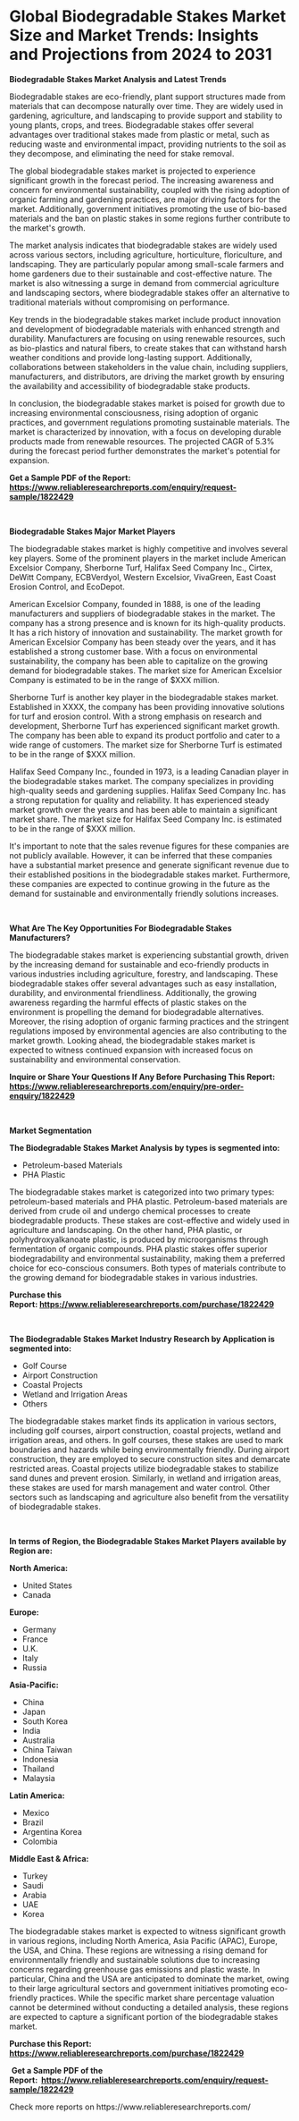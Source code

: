 <p><h1>Global Biodegradable Stakes Market Size and Market Trends: Insights and Projections from 2024 to 2031</h1></p><p><strong>Biodegradable Stakes Market Analysis and Latest Trends</strong></p>
<p><p>Biodegradable stakes are eco-friendly, plant support structures made from materials that can decompose naturally over time. They are widely used in gardening, agriculture, and landscaping to provide support and stability to young plants, crops, and trees. Biodegradable stakes offer several advantages over traditional stakes made from plastic or metal, such as reducing waste and environmental impact, providing nutrients to the soil as they decompose, and eliminating the need for stake removal.</p><p>The global biodegradable stakes market is projected to experience significant growth in the forecast period. The increasing awareness and concern for environmental sustainability, coupled with the rising adoption of organic farming and gardening practices, are major driving factors for the market. Additionally, government initiatives promoting the use of bio-based materials and the ban on plastic stakes in some regions further contribute to the market's growth.</p><p>The market analysis indicates that biodegradable stakes are widely used across various sectors, including agriculture, horticulture, floriculture, and landscaping. They are particularly popular among small-scale farmers and home gardeners due to their sustainable and cost-effective nature. The market is also witnessing a surge in demand from commercial agriculture and landscaping sectors, where biodegradable stakes offer an alternative to traditional materials without compromising on performance.</p><p>Key trends in the biodegradable stakes market include product innovation and development of biodegradable materials with enhanced strength and durability. Manufacturers are focusing on using renewable resources, such as bio-plastics and natural fibers, to create stakes that can withstand harsh weather conditions and provide long-lasting support. Additionally, collaborations between stakeholders in the value chain, including suppliers, manufacturers, and distributors, are driving the market growth by ensuring the availability and accessibility of biodegradable stake products.</p><p>In conclusion, the biodegradable stakes market is poised for growth due to increasing environmental consciousness, rising adoption of organic practices, and government regulations promoting sustainable materials. The market is characterized by innovation, with a focus on developing durable products made from renewable resources. The projected CAGR of 5.3% during the forecast period further demonstrates the market's potential for expansion.</p></p>
<p><strong>Get a Sample PDF of the Report:&nbsp; <a href="https://www.reliableresearchreports.com/enquiry/request-sample/1822429">https://www.reliableresearchreports.com/enquiry/request-sample/1822429</a></strong></p>
<p>&nbsp;</p>
<p><strong>Biodegradable Stakes Major Market Players</strong></p>
<p><p>The biodegradable stakes market is highly competitive and involves several key players. Some of the prominent players in the market include American Excelsior Company, Sherborne Turf, Halifax Seed Company Inc., Cirtex, DeWitt Company, ECBVerdyol, Western Excelsior, VivaGreen, East Coast Erosion Control, and EcoDepot.</p><p>American Excelsior Company, founded in 1888, is one of the leading manufacturers and suppliers of biodegradable stakes in the market. The company has a strong presence and is known for its high-quality products. It has a rich history of innovation and sustainability. The market growth for American Excelsior Company has been steady over the years, and it has established a strong customer base. With a focus on environmental sustainability, the company has been able to capitalize on the growing demand for biodegradable stakes. The market size for American Excelsior Company is estimated to be in the range of $XXX million.</p><p>Sherborne Turf is another key player in the biodegradable stakes market. Established in XXXX, the company has been providing innovative solutions for turf and erosion control. With a strong emphasis on research and development, Sherborne Turf has experienced significant market growth. The company has been able to expand its product portfolio and cater to a wide range of customers. The market size for Sherborne Turf is estimated to be in the range of $XXX million.</p><p>Halifax Seed Company Inc., founded in 1973, is a leading Canadian player in the biodegradable stakes market. The company specializes in providing high-quality seeds and gardening supplies. Halifax Seed Company Inc. has a strong reputation for quality and reliability. It has experienced steady market growth over the years and has been able to maintain a significant market share. The market size for Halifax Seed Company Inc. is estimated to be in the range of $XXX million.</p><p>It's important to note that the sales revenue figures for these companies are not publicly available. However, it can be inferred that these companies have a substantial market presence and generate significant revenue due to their established positions in the biodegradable stakes market. Furthermore, these companies are expected to continue growing in the future as the demand for sustainable and environmentally friendly solutions increases.</p></p>
<p>&nbsp;</p>
<p><strong>What Are The Key Opportunities For Biodegradable Stakes Manufacturers?</strong></p>
<p><p>The biodegradable stakes market is experiencing substantial growth, driven by the increasing demand for sustainable and eco-friendly products in various industries including agriculture, forestry, and landscaping. These biodegradable stakes offer several advantages such as easy installation, durability, and environmental friendliness. Additionally, the growing awareness regarding the harmful effects of plastic stakes on the environment is propelling the demand for biodegradable alternatives. Moreover, the rising adoption of organic farming practices and the stringent regulations imposed by environmental agencies are also contributing to the market growth. Looking ahead, the biodegradable stakes market is expected to witness continued expansion with increased focus on sustainability and environmental conservation.</p></p>
<p><strong>Inquire or Share Your Questions If Any Before Purchasing This Report: <a href="https://www.reliableresearchreports.com/enquiry/pre-order-enquiry/1822429">https://www.reliableresearchreports.com/enquiry/pre-order-enquiry/1822429</a></strong></p>
<p>&nbsp;</p>
<p><strong>Market Segmentation</strong></p>
<p><strong>The Biodegradable Stakes Market Analysis by types is segmented into:</strong></p>
<p><ul><li>Petroleum-based Materials</li><li>PHA Plastic</li></ul></p>
<p><p>The biodegradable stakes market is categorized into two primary types: petroleum-based materials and PHA plastic. Petroleum-based materials are derived from crude oil and undergo chemical processes to create biodegradable products. These stakes are cost-effective and widely used in agriculture and landscaping. On the other hand, PHA plastic, or polyhydroxyalkanoate plastic, is produced by microorganisms through fermentation of organic compounds. PHA plastic stakes offer superior biodegradability and environmental sustainability, making them a preferred choice for eco-conscious consumers. Both types of materials contribute to the growing demand for biodegradable stakes in various industries.</p></p>
<p><strong>Purchase this Report:&nbsp;<a href="https://www.reliableresearchreports.com/purchase/1822429">https://www.reliableresearchreports.com/purchase/1822429</a></strong></p>
<p>&nbsp;</p>
<p><strong>The Biodegradable Stakes Market Industry Research by Application is segmented into:</strong></p>
<p><ul><li>Golf Course</li><li>Airport Construction</li><li>Coastal Projects</li><li>Wetland and Irrigation Areas</li><li>Others</li></ul></p>
<p><p>The biodegradable stakes market finds its application in various sectors, including golf courses, airport construction, coastal projects, wetland and irrigation areas, and others. In golf courses, these stakes are used to mark boundaries and hazards while being environmentally friendly. During airport construction, they are employed to secure construction sites and demarcate restricted areas. Coastal projects utilize biodegradable stakes to stabilize sand dunes and prevent erosion. Similarly, in wetland and irrigation areas, these stakes are used for marsh management and water control. Other sectors such as landscaping and agriculture also benefit from the versatility of biodegradable stakes.</p></p>
<p>&nbsp;</p>
<p><strong>In terms of Region, the Biodegradable Stakes Market Players available by Region are:</strong></p>
<p>
    <p> <strong> North America: </strong>
        <ul>
            <li>United States</li>
            <li>Canada</li>
        </ul>
        </p> 
    <p> <strong> Europe: </strong>
        <ul>
            <li>Germany</li>
            <li>France</li>
            <li>U.K.</li>
            <li>Italy</li>
            <li>Russia</li>
        </ul>
        </p> 
    <p> <strong> Asia-Pacific: </strong>
        <ul>
            <li>China</li>
            <li>Japan</li>
            <li>South Korea</li>
            <li>India</li>
            <li>Australia</li>
            <li>China Taiwan</li>
            <li>Indonesia</li>
            <li>Thailand</li>
            <li>Malaysia</li>
        </ul>
        </p> 
    <p> <strong> Latin America: </strong>
        <ul>
            <li>Mexico</li>
            <li>Brazil</li>
            <li>Argentina Korea</li>
            <li>Colombia</li>
        </ul>
        </p> 
    <p> <strong> Middle East & Africa: </strong>
        <ul>
            <li>Turkey</li>
            <li>Saudi</li>
            <li>Arabia</li>
            <li>UAE</li>
            <li>Korea</li>
        </ul>
    </p>
    </p>
<p><p>The biodegradable stakes market is expected to witness significant growth in various regions, including North America, Asia Pacific (APAC), Europe, the USA, and China. These regions are witnessing a rising demand for environmentally friendly and sustainable solutions due to increasing concerns regarding greenhouse gas emissions and plastic waste. In particular, China and the USA are anticipated to dominate the market, owing to their large agricultural sectors and government initiatives promoting eco-friendly practices. While the specific market share percentage valuation cannot be determined without conducting a detailed analysis, these regions are expected to capture a significant portion of the biodegradable stakes market.</p></p>
<p><strong>Purchase this Report: <a href="https://www.reliableresearchreports.com/purchase/1822429">https://www.reliableresearchreports.com/purchase/1822429</a></strong></p>
<p>&nbsp;<strong>Get a Sample PDF of the Report:&nbsp;&nbsp;<a href="https://www.reliableresearchreports.com/enquiry/request-sample/1822429">https://www.reliableresearchreports.com/enquiry/request-sample/1822429</a></strong></p>
<p><strong></strong></p>
<p>Check more reports on https://www.reliableresearchreports.com/</p>